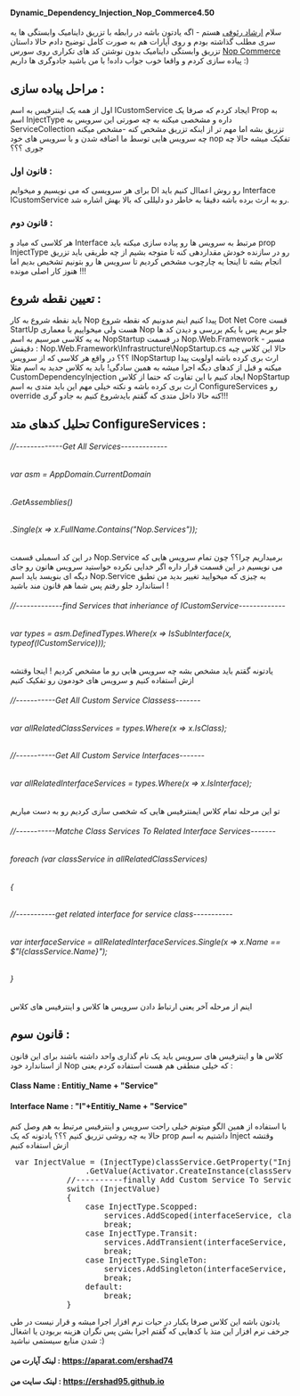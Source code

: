 #### Dynamic_Dependency_Injection_Nop_Commerce4.50
  سلام <a href="https://ershad95.github.io/">ارشاد رئوفی</a> هستم - اگه یادتون باشه در رابطه با تزریق داینامیک وابستگی ها یه سری مطلب گذاشته بودم و روی آپارات هم به صورت کامل توضیح دادم حالا  داستان تزریق وابستگی داینامیک بدون نوشتن کد های تکراری روی سورس  <a href="https://www.nopcommerce.com/">Nop Commerce</a> پیاده سازی کردم و واقعا خوب جواب داده! با من باشید جادوگری ها داریم :) 
## مراحل پیاده سازی : 
 اول از همه یک اینترفیس به اسم ICustomService ایجاد کردم که صرفا یک Prop به اسم InjectType داره و مشخصی میکنه به چه صورتی این سرویس به ServiceCollection تزریق بشه 
 اما مهم تر از اینکه تزریق مشخص کنه -مشخص میکنه چه سرویس هایی توسط ما اضافه شدن و با سرویس های خود nop تفکیک میشه حالا چه جوری ؟؟؟
### قانون اول : 
 برای هر سرویسی که می نویسیم و میخوایم DI رو روش اعماال کنیم باید Interface  ICustomService رو به ارث برده باشه دقیقا به خاطر دو دلیللی که بالا بهش اشاره شد.
### قانون دوم :‌ 
 هر کلاسی که میاد و Interface مرتبط به سرویس ها رو پیاده سازی میکنه باید prop InjectType رو در سازنده خودش مقداردهی کنه تا متوجه بشیم از چه طریقی باید تزریق انجام بشه 
 تا اینجا یه چارچوب مشخص کردیم تا سرویس ها رو بتونیم تشخیص بدیم اما هنوز کار اصلی مونده !!!
## تعیین نقطه شروع :
 باید نقطه شروع به کار Nop پیدا کنیم اینم مدونیم که نقطه شروع Dot Net Core قست StartUp هست ولی میخواییم با معماری Nop جلو بریم پس با یکم بررسی و دیدن کد ها به یه کلاسی میرسیم به اسم NopStartup در قسمت Nop.Web.Framework - مسیر دقیقش ‌:‌ Nop.Web.Framework\Infrastructure\NopStartup.cs
 حالا این کلاس چیه ؟؟؟ در واقع هر کلاسی که از سرویس INopStartup ارث بری کرده باشه اولویت پیدا میکنه و قبل از کدهای دیگه اجرا میشه به همین سادگی!
 باید یه کلاس جدید به اسم مثلا CustomDependencyInjection ایجاد کنیم با این تفاوت که حتما از کلاس NopStartup ارث بری کرده باشه و نکته خیلی مهم این باید متدی به اسم ConfigureServices رو override کنه 
 حالا داخل متدی که گقتم بایدشروع کنیم به جادو گری!!!
## تحلیل کدهای متد ConfigureServices :
######   //-------------Get All Services-------------
######            var asm = AppDomain.CurrentDomain
######                 .GetAssemblies()
######                 .Single(x => x.FullName.Contains("Nop.Services"));

 در این کد اسمبلی قسمت Nop.Service برمیداریم چرا؟؟ چون تمام سرویس هایی که می نویسیم در این قسمت قرار داره اگر خدایی نکرده خواستید سرویس هاتون رو جای دیگه ای بنویسد باید اسم Nop.Service به چیزی که میخوایید تغییر بدید من تطبق استاندارد جلو رفتم پس شما هم قانون مند باشید !
######  //-------------find Services that inheriance of ICustomService-------------
######            var types = asm.DefinedTypes.Where(x => IsSubInterface(x, typeof(ICustomService))); 
 یادتونه گقتم باید مشخص بشه چه سرویس هایی رو ما مشخص کردیم ! اینجا وقتشه ازش استفاده کنیم و سرویس های خودمون رو تفکیک کنیم
######  //-----------Get All Custom Service Classess-------
######            var allRelatedClassServices = types.Where(x => x.IsClass);
######            //-----------Get All Custom Service Interfaces-------
######            var allRelatedInterfaceServices = types.Where(x => x.IsInterface);
 تو این مرحله تمام کلاس ایمنترفیس هایی که شخصی سازی کردیم رو به دست میاریم 
###### //-----------Matche Class Services To Related Interface Services-------
######            foreach (var classService in allRelatedClassServices)
######            {
######                //-----------get related interface for service class-----------
######                var interfaceService = allRelatedInterfaceServices.Single(x => x.Name == $"I{classService.Name}");           
######            }
 اینم از مرحله آخر یعنی ارتباط دادن سرویس ها کلاس و اینترفیس های کلاس 
## قانون سوم :  
کلاس ها و اینترفیس های سرویس باید یک نام گذاری واحد داشته باشند برای این قانون از استاندارد خود Nop که خیلی منطقی هم هست استفاده کردم یعنی :
#### Class Name : Entitiy_Name + "Service"
#### Interface Name : "I"+Entitiy_Name + "Service"
با استفاده از همین الگو میتونم خیلی راحت سرویس و اینترفیس مرتبط به هم وصل کنم
حالا به چه روشی تزریق کنیم ؟؟؟ 
یادتونه که یک prop داشتیم به اسم Inject وقتشه ازش استفاده کنیم 

<pre>
 var InjectValue = (InjectType)classService.GetProperty("Inject")
                .GetValue(Activator.CreateInstance(classService), null);
            //----------finally Add Custom Service To Service Collection-----------
            switch (InjectValue)
            {
                case InjectType.Scopped:
                    services.AddScoped(interfaceService, classService);
                    break;
                case InjectType.Transit:
                    services.AddTransient(interfaceService, classService);
                    break;
                case InjectType.SingleTon:
                    services.AddSingleton(interfaceService, classService);
                    break;
                default:
                    break;
            }
</pre>
 

یادتون باشه این کلاس صرفا یکبار در حیات نرم افزار اجرا میشه و قرار نیست در طی جرخف نرم افزار این متذ با کدهایی که گقتم اجرا بشن پس نگران هزینه بربودن یا اشغال شدن منابع سیستمی نباشید :)

#### لینک آپارت من : https://aparat.com/ershad74
#### لینک سایت من : https://ershad95.github.io
